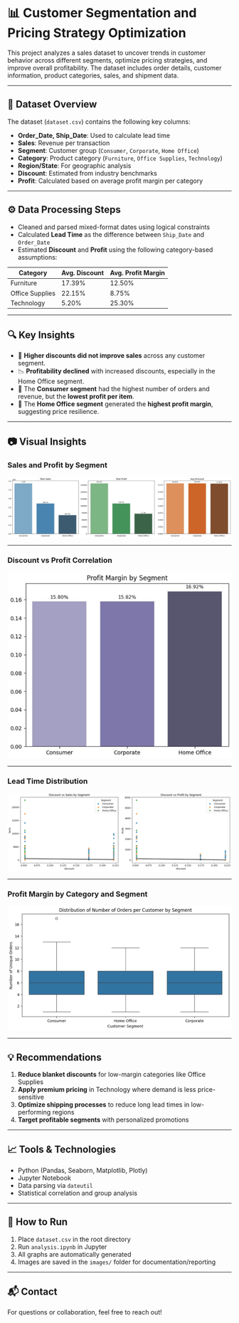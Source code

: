# 📊 Customer Segmentation and Pricing Strategy Optimization

This project analyzes a sales dataset to uncover trends in customer behavior across different segments, optimize pricing strategies, and improve overall profitability. The dataset includes order details, customer information, product categories, sales, and shipment data.

---

## 📁 Dataset Overview

The dataset (`dataset.csv`) contains the following key columns:

- **Order_Date, Ship_Date**: Used to calculate lead time
- **Sales**: Revenue per transaction
- **Segment**: Customer group (`Consumer`, `Corporate`, `Home Office`)
- **Category**: Product category (`Furniture`, `Office Supplies`, `Technology`)
- **Region/State**: For geographic analysis
- **Discount**: Estimated from industry benchmarks
- **Profit**: Calculated based on average profit margin per category

---

## ⚙️ Data Processing Steps

- Cleaned and parsed mixed-format dates using logical constraints  
- Calculated **Lead Time** as the difference between `Ship_Date` and `Order_Date`  
- Estimated **Discount** and **Profit** using the following category-based assumptions:

| Category         | Avg. Discount | Avg. Profit Margin |
|------------------|---------------|--------------------|
| Furniture         | 17.39%        | 12.50%             |
| Office Supplies   | 22.15%        | 8.75%              |
| Technology        | 5.20%         | 25.30%             |

---

## 🔍 Key Insights

- 🔻 **Higher discounts did not improve sales** across any customer segment.
- 📉 **Profitability declined** with increased discounts, especially in the Home Office segment.
- 💼 The **Consumer segment** had the highest number of orders and revenue, but the **lowest profit per item**.
- 🧾 The **Home Office segment** generated the **highest profit margin**, suggesting price resilience.


---

## 📷 Visual Insights

### Sales and Profit by Segment

![Sales by Segment](images/1.JPG)

---

### Discount vs Profit Correlation

![Discount vs Profit](images/2.JPG)

---

### Lead Time Distribution

![Lead Time Histogram](images/3.JPG)

---

### Profit Margin by Category and Segment

![Profit by Segment & Category](images/4.JPG)

---

## 💡 Recommendations

1. **Reduce blanket discounts** for low-margin categories like Office Supplies
2. **Apply premium pricing** in Technology where demand is less price-sensitive
3. **Optimize shipping processes** to reduce long lead times in low-performing regions
4. **Target profitable segments** with personalized promotions

---

## 📈 Tools & Technologies

- Python (Pandas, Seaborn, Matplotlib, Plotly)
- Jupyter Notebook
- Data parsing via `dateutil`
- Statistical correlation and group analysis

---

## 📎 How to Run

1. Place `dataset.csv` in the root directory
2. Run `analysis.ipynb` in Jupyter
3. All graphs are automatically generated
4. Images are saved in the `images/` folder for documentation/reporting

---

## 📬 Contact

For questions or collaboration, feel free to reach out!

